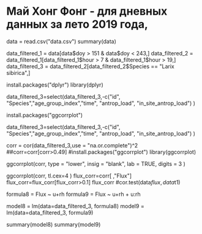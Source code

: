 # Май Хонг Фонг - для дневных данных за лето 2019 года, 

data = read.csv("data.csv")
summary(data)


data_filtered_1 = data[data$doy > 151 & data$doy < 243,]
data_filtered_2 = data_filtered_1[data_filtered_1$hour > 7 & data_filtered_1$hour > 19,]
data_filtered_3 = data_filtered_2[data_filtered_2$Species == "Larix sibirica",]


install.packages("dplyr")
library(dplyr)


data_filtered_3=select(data_filtered_3,-c("id", "Species","age_group_index","time", "antrop_load",
                                          "in_site_antrop_load") )

install.packages("ggcorrplot")

data_filtered_3=select(data_filtered_3,-c("id", "Species","age_group_index","time", "antrop_load",
                                          "in_site_antrop_load") )

corr = cor(data_filtered_3,use = "na.or.complete")^2
##corr=corr[corr>0.49]
#install.packages("ggcorrplot")
library(ggcorrplot)

ggcorrplot(corr,
           type = "lower",
           insig = "blank",
           lab = TRUE,
           digits = 3
)

ggcorrplot(corr,
           tl.cex=4
)
flux_corr=corr[ ,"Flux"]
flux_corr=flux_corr[flux_corr>0.1]
flux_corr
#cor.test(data$flux, data$t1)


formula8 = Flux ~ u+rh
formula9 = Flux ~ u+rh + u:rh


model8 = lm(data=data_filtered_3, formula8)
model9 = lm(data=data_filtered_3, formula9)


summary(model8)
summary(model9)
